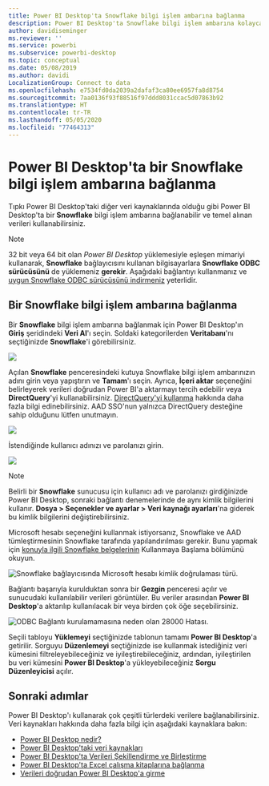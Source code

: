 ```yaml
---
title: Power BI Desktop'ta Snowflake bilgi işlem ambarına bağlanma
description: Power BI Desktop'ta Snowflake bilgi işlem ambarına kolayca bağlanma ve bu ambarı kullanma
author: davidiseminger
ms.reviewer: ''
ms.service: powerbi
ms.subservice: powerbi-desktop
ms.topic: conceptual
ms.date: 05/08/2019
ms.author: davidi
LocalizationGroup: Connect to data
ms.openlocfilehash: e7534fd0da2039a2dafaf3ca80ee6957fa8d8754
ms.sourcegitcommit: 7aa0136f93f88516f97ddd8031ccac5d07863b92
ms.translationtype: HT
ms.contentlocale: tr-TR
ms.lasthandoff: 05/05/2020
ms.locfileid: "77464313"
---
```

# <a name="connect-to-a-snowflake-computing-warehouse-in-power-bi-desktop"></a>Power BI Desktop'ta bir Snowflake bilgi işlem ambarına bağlanma
Tıpkı Power BI Desktop'taki diğer veri kaynaklarında olduğu gibi Power BI Desktop'ta bir **Snowflake** bilgi işlem ambarına bağlanabilir ve temel alınan verileri kullanabilirsiniz. 

> [!NOTE]
> 32 bit veya 64 bit olan *Power BI Desktop* yüklemesiyle eşleşen mimariyi kullanarak, **Snowflake** bağlayıcısını kullanan bilgisayarlara **Snowflake ODBC sürücüsünü** de yüklemeniz **gerekir**. Aşağıdaki bağlantıyı kullanmanız ve [uygun Snowflake ODBC sürücüsünü indirmeniz](https://go.microsoft.com/fwlink/?LinkID=823762) yeterlidir.
> 
> 

## <a name="connect-to-a-snowflake-computing-warehouse"></a>Bir Snowflake bilgi işlem ambarına bağlanma
Bir **Snowflake** bilgi işlem ambarına bağlanmak için Power BI Desktop'ın **Giriş** şeridindeki **Veri Al**'ı seçin. Soldaki kategorilerden **Veritabanı**'nı seçtiğinizde **Snowflake**'i görebilirsiniz.

![](media/desktop-connect-snowflake/connect-snowflake-2b.png)

Açılan **Snowflake** penceresindeki kutuya Snowflake bilgi işlem ambarınızın adını girin veya yapıştırın ve **Tamam**'ı seçin. Ayrıca, **İçeri aktar** seçeneğini belirleyerek verileri doğrudan Power BI'a aktarmayı tercih edebilir veya **DirectQuery**'yi kullanabilirsiniz. [DirectQuery'yi kullanma](desktop-use-directquery.md) hakkında daha fazla bilgi edinebilirsiniz. AAD SSO'nun yalnızca DirectQuery desteğine sahip olduğunu lütfen unutmayın.

![](media/desktop-connect-snowflake/connect-snowflake-3.png)

İstendiğinde kullanıcı adınızı ve parolanızı girin.

![](media/desktop-connect-snowflake/connect-snowflake-4.png)

> [!NOTE]
> Belirli bir **Snowflake** sunucusu için kullanıcı adı ve parolanızı girdiğinizde Power BI Desktop, sonraki bağlantı denemelerinde de aynı kimlik bilgilerini kullanır. **Dosya > Seçenekler ve ayarlar > Veri kaynağı ayarları**'na giderek bu kimlik bilgilerini değiştirebilirsiniz.
> 
> 

Microsoft hesabı seçeneğini kullanmak istiyorsanız, Snowflake ve AAD tümleştirmesinin Snowflake tarafında yapılandırılması gerekir. Bunu yapmak için [konuyla ilgili Snowflake belgelerinin](https://docs.snowflake.net/manuals/user-guide/oauth-powerbi.html#power-bi-sso-to-snowflake) Kullanmaya Başlama bölümünü okuyun.

![Snowflake bağlayıcısında Microsoft hesabı kimlik doğrulaması türü.](media/desktop-connect-snowflake/connect-snowflake-6.png)


Bağlantı başarıyla kurulduktan sonra bir **Gezgin** penceresi açılır ve sunucudaki kullanılabilir verileri görüntüler. Bu veriler arasından **Power BI Desktop**'a aktarılıp kullanılacak bir veya birden çok öğe seçebilirsiniz.

![ODBC Bağlantı kurulamamasına neden olan 28000 Hatası.](media/desktop-connect-snowflake/connect-snowflake-5.png)

Seçili tabloyu **Yüklemeyi** seçtiğinizde tablonun tamamı **Power BI Desktop**'a getirilir. Sorguyu **Düzenlemeyi** seçtiğinizde ise kullanmak istediğiniz veri kümesini filtreleyebileceğiniz ve iyileştirebileceğiniz, ardından, iyileştirilen bu veri kümesini **Power BI Desktop**'a yükleyebileceğiniz **Sorgu Düzenleyicisi** açılır.

## <a name="next-steps"></a>Sonraki adımlar
Power BI Desktop'ı kullanarak çok çeşitli türlerdeki verilere bağlanabilirsiniz. Veri kaynakları hakkında daha fazla bilgi için aşağıdaki kaynaklara bakın:

* [Power BI Desktop nedir?](desktop-what-is-desktop.md)
* [Power BI Desktop'taki veri kaynakları](desktop-data-sources.md)
* [Power BI Desktop'ta Verileri Şekillendirme ve Birleştirme](desktop-shape-and-combine-data.md)
* [Power BI Desktop'ta Excel çalışma kitaplarına bağlanma](desktop-connect-excel.md)   
* [Verileri doğrudan Power BI Desktop'a girme](desktop-enter-data-directly-into-desktop.md)   

